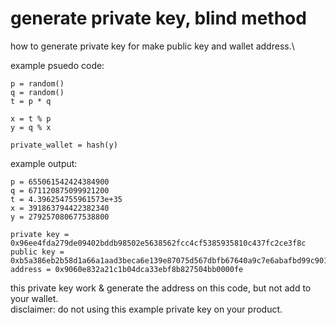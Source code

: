 # generate private key, blind method 
how to generate private key for make public key and wallet address.\

example psuedo code:
```
p = random()
q = random()
t = p * q

x = t % p
y = q % x

private_wallet = hash(y)
```

example output:
```
p = 655061542424384900
q = 671120875099921200
t = 4.396254755961573e+35
x = 391863794422382340
y = 279257080677538800

private key = 0x96ee4fda279de09402bddb98502e5638562fcc4cf5385935810c437fc2ce3f8c
public key = 0xb5a386eb2b58d1a66a1aad3beca6e139e87075d567dbfb67640a9c7e6abafbd99c9013a7b06d3a84bf1bb6aef1f9bed9c19824873029d953928fa8202d9bb03c
address = 0x9060e832a21c1b04dca33ebf8b827504bb0000fe
```

this private key work & generate the address on this code, but not add to your wallet.\
disclaimer: do not using this example private key on your product.
